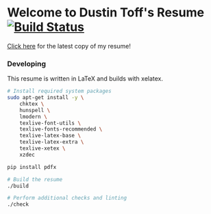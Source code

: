 # Welcome to Dustin Toff's Resume [![Build Status](https://travis-ci.com/quittle/resume.svg?branch=master)](https://travis-ci.com/quittle/resume)

[Click here](https://github.com/quittle/resume/releases/latest/download/Dustin.Toff.Resume.pdf) for the latest copy of my resume!

### Developing

This resume is written in LaTeX and builds with xelatex.

```bash
# Install required system packages
sudo apt-get install -y \
    chktex \
    hunspell \
    lmodern \
    texlive-font-utils \
    texlive-fonts-recommended \
    texlive-latex-base \
    texlive-latex-extra \
    texlive-xetex \
    xzdec

pip install pdfx

# Build the resume
./build

# Perform additional checks and linting
./check
```
